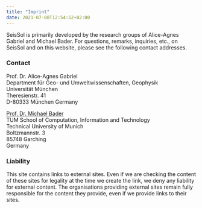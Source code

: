 ```yaml
---
title: "Imprint"
date: 2021-07-08T12:54:52+02:00
---
```


SeisSol is primarily developed by the research groups of Alice-Agnes Gabriel and Michael Bader. For questions, remarks, inquiries, etc., on SeisSol and on this website, please see the following contact addresses.

### Contact

Prof. Dr. Alice-Agnes Gabriel  
Department für Geo- und Umweltwissenschaften, Geophysik  
Universität München  
Theresienstr. 41  
D-80333 München
Germany

[Prof. Dr. Michael Bader](https://www.cs.cit.tum.de/sccs/bader/)  
TUM School of Computation, Information and Technology  
Technical University of Munich  
Boltzmannstr. 3    
85748 Garching  
Germany

### Liability

This site contains links to external sites.
Even if we are checking the content of these sites for legality at the time we create the link, we deny any liability for external content.
The organisations providing external sites remain fully responsible for the content they provide, even if we provide links to their sites.

